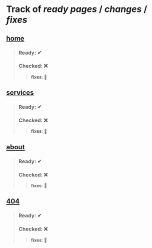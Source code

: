 # Track of *ready pages* / *changes* / *fixes*

## [home](https://arsu4ka.github.io/virtus-verstka/home/home.html)
> ### Ready: ✔
> ### Checked: ❌
>> **fixes**: 🚫


## [services](https://arsu4ka.github.io/virtus-verstka/services/services.html)
> ### Ready: ✔
> ### Checked: ❌
>> **fixes**: 🚫


## [about](https://arsu4ka.github.io/virtus-verstka/about/about.html)
> ### Ready: ✔
> ### Checked: ❌
>> **fixes**: 🚫


## [404](https://arsu4ka.github.io/virtus-verstka/404/404.html)
> ### Ready: ✔
> ### Checked: ❌
>> **fixes**: 🚫